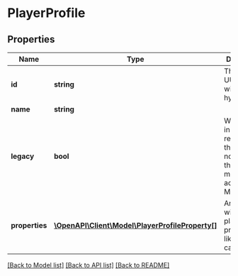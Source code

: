 # PlayerProfile

## Properties
Name | Type | Description | Notes
------------ | ------------- | ------------- | -------------
**id** | **string** | The player UUID without hyphens | 
**name** | **string** |  | 
**legacy** | **bool** | Will appear in the response if the user has not migrated their minecraft.net account to Mojang. | [optional] [default to false]
**properties** | [**\OpenAPI\Client\Model\PlayerProfileProperty[]**](PlayerProfileProperty.md) | An array with all player properties, like skin and cape | 

[[Back to Model list]](../README.md#documentation-for-models) [[Back to API list]](../README.md#documentation-for-api-endpoints) [[Back to README]](../README.md)


